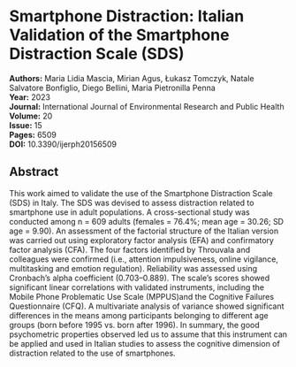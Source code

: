 # Smartphone Distraction: Italian Validation of the Smartphone Distraction Scale (SDS)

**Authors:** Maria Lidia Mascia, Mirian Agus, Łukasz Tomczyk, Natale Salvatore Bonfiglio, Diego Bellini, Maria Pietronilla Penna  
**Year:** 2023  
**Journal:** International Journal of Environmental Research and Public Health  
**Volume:** 20  
**Issue:** 15  
**Pages:** 6509  
**DOI:** 10.3390/ijerph20156509  

## Abstract
This work aimed to validate the use of the Smartphone Distraction Scale (SDS) in Italy. The SDS was devised to assess distraction related to smartphone use in adult populations. A cross-sectional study was conducted among n = 609 adults (females = 76.4%; mean age = 30.26; SD age = 9.90). An assessment of the factorial structure of the Italian version was carried out using exploratory factor analysis (EFA) and confirmatory factor analysis (CFA). The four factors identified by Throuvala and colleagues were confirmed (i.e., attention impulsiveness, online vigilance, multitasking and emotion regulation). Reliability was assessed using Cronbach’s alpha coefficient (0.703–0.889). The scale’s scores showed significant linear correlations with validated instruments, including the Mobile Phone Problematic Use Scale (MPPUS)and the Cognitive Failures Questionnaire (CFQ). A multivariate analysis of variance showed significant differences in the means among participants belonging to different age groups (born before 1995 vs. born after 1996). In summary, the good psychometric properties observed led us to assume that this instrument can be applied and used in Italian studies to assess the cognitive dimension of distraction related to the use of smartphones.

